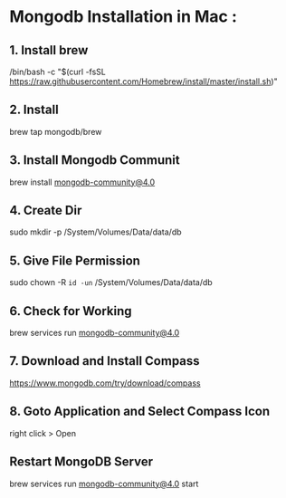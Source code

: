 # Mongodb Installation in Mac :

## 1. Install brew
/bin/bash -c "$(curl -fsSL https://raw.githubusercontent.com/Homebrew/install/master/install.sh)"

## 2. Install
brew tap mongodb/brew

## 3. Install Mongodb Communit
brew install mongodb-community@4.0 

## 4. Create Dir
sudo mkdir -p /System/Volumes/Data/data/db

## 5. Give File Permission
sudo chown -R `id -un` /System/Volumes/Data/data/db

## 6. Check for Working
brew services run mongodb-community@4.0

## 7. Download and Install Compass
https://www.mongodb.com/try/download/compass

## 8. Goto Application and Select Compass Icon 
right click > Open

## Restart MongoDB Server

brew services run mongodb-community@4.0 start
